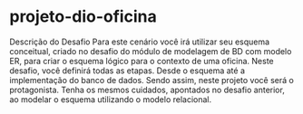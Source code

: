 # projeto-dio-oficina
Descrição do Desafio
Para este cenário você irá utilizar seu esquema conceitual, criado no desafio do módulo de modelagem de BD com modelo ER,
para criar o esquema lógico para o contexto de uma oficina. Neste desafio, você definirá todas as etapas. Desde o esquema
até a implementação do banco de dados. Sendo assim, neste projeto você será o protagonista. 
Tenha os mesmos cuidados, apontados no desafio anterior, ao modelar o esquema utilizando o modelo relacional.
